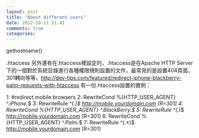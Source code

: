```yaml
---
layout: post
title: "About different users"
date: 2012-10-11 21:41
comments: true
categories: 
---
```

gethostname()





.htaccess
另外還有在.htaccess裡設定的，.htaccess是在Apache HTTP Server下的一個對於系統目錄進行各種權限規則設置的文件，最常見的是設置404頁面，301轉向等等，http://dev-tips.com/featured/redirect-iphone-blackberry-palm-requests-with-htaccess 有一份.htaccess設置的實例：

1: #redirect mobile browsers
2: RewriteCond %{HTTP_USER_AGENT} ^.*iPhone.*$
3: RewriteRule ^(.*)$ http://mobile.yourdomain.com [R=301]
4: RewriteCond %{HTTP_USER_AGENT} ^.*BlackBerry.*$
5: RewriteRule ^(.*)$ http://mobile.yourdomain.com [R=301]
6: RewriteCond %{HTTP_USER_AGENT} ^.*Palm.*$
7: RewriteRule ^(.*)$ http://mobile.yourdomain.com [R=301]
